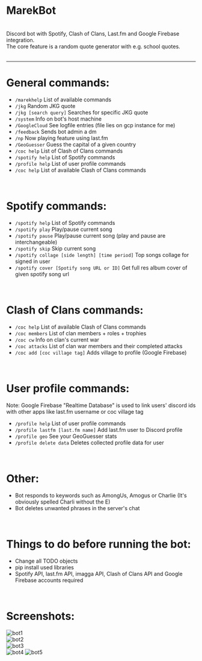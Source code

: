 # MarekBot

<br>
Discord bot with Spotify, Clash of Clans, Last.fm and Google Firebase integration.<br>
The core feature is a random quote generator with e.g. school quotes.<br>
<br>
<hr>

# General commands:<br>
- ```/marekhelp``` List of available commands<br>
- ```/jkg``` Random JKG quote
- ```/jkg [search query]``` Searches for specific JKG quote
- ```/system``` Info on bot's host machine
- ```/GoogleCloud``` See logfile entries (file lies on gcp instance for me)
- ```/feedback``` Sends bot admin a dm
- ```/np``` Now playing feature using last.fm
- ```/GeoGuesser``` Guess the capital of a given country
- ```/coc help``` List of Clash of Clans commands
- ```/spotify help``` List of Spotify commands
- ```/profile help``` List of user profile commands
- ```/coc help``` List of available Clash of Clans commands
<br>

# Spotify commands:<br>
- ```/spotify help``` List of Spotify commands
- ```/spotify play``` Play/pause current song
- ```/spotify pause``` Play/pause current song (play and pause are interchangeable)
- ```/spotify skip``` Skip current song
- ```/spotify collage [side length] [time period]``` Top songs collage for signed in user
- ```/spotify cover [Spotify song URL or ID]``` Get full res album cover of given spotify song url
<br>

# Clash of Clans commands:<br>
- ```/coc help``` List of available Clash of Clans commands
- ```/coc members``` List of clan members + roles + trophies
- ```/coc cw``` Info on clan's current war
- ```/coc attacks``` List of clan war members and their completed attacks
- ```/coc add [coc village tag]``` Adds village to profile (Google Firebase)
<br>

# User profile commands:<br>
Note: Google Firebase "Realtime Database" is used to link users' discord ids with other apps like last.fm username or coc village tag
- ```/profile help``` List of user profile commands
- ```/profile lastfm [last.fm name]``` Add last.fm user to Discord profile
- ```/profile geo``` See your GeoGuesser stats
- ```/profile delete data``` Deletes collected profile data for user
<br>

# Other:<br>
- Bot responds to keywords such as AmongUs, Amogus or Charlie (It's obviously spelled Charli without the E)
- Bot deletes unwanted phrases in the server's chat
<br>

# Things to do before running the bot:<br>
- Change all TODO objects
- pip install used libraries
- Spotify API, last.fm API, imagga API, Clash of Clans API and Google Firebase accounts required
<br>

# Screenshots:<br>
![bot1](https://github.com/xelemir/MarekBot/blob/main/images/bot1.png)<br>
![bot2](https://github.com/xelemir/MarekBot/blob/main/images/bot2.png)<br>
![bot3](https://github.com/xelemir/MarekBot/blob/main/images/bot3.png)<br>
![bot4](https://github.com/xelemir/MarekBot/blob/main/images/bot4.png)
![bot5](https://github.com/xelemir/MarekBot/blob/main/images/bot5.png)
